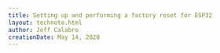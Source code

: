 ```yaml
---
title: Setting up and performing a factory reset for ESP32
layout: technote.html
author: Jeff Calabro
creationDate: May 14, 2020
---
```


